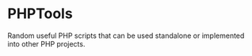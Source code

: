 PHPTools
========

Random useful PHP scripts that can be used standalone or implemented into other PHP projects.
